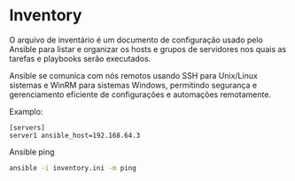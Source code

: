 # Inventory

O arquivo de inventário é um documento de configuração usado pelo Ansible para listar e organizar os hosts e grupos de servidores nos quais as tarefas e playbooks serão executados.

Ansible se comunica com nós remotos usando SSH para Unix/Linux sistemas e WinRM para sistemas Windows, permitindo segurança e gerenciamento eficiente de configurações e automações remotamente.

Examplo:

    [servers]
    server1 ansible_host=192.168.64.3

Ansible ping

```bash
ansible -i inventory.ini -m ping
```


